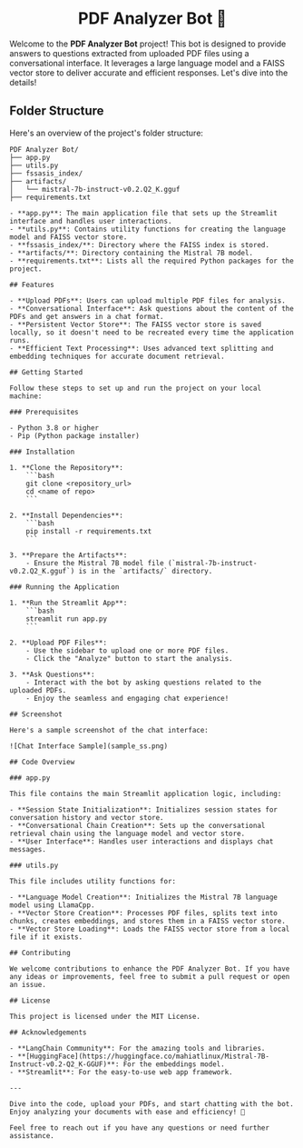 <div align="center">
    <h1>PDF Analyzer Bot 🤖</h1>
</div>

Welcome to the **PDF Analyzer Bot** project! This bot is designed to provide answers to questions extracted from uploaded PDF files using a conversational interface. It leverages a large language model and a FAISS vector store to deliver accurate and efficient responses. Let's dive into the details!

## Folder Structure

Here's an overview of the project's folder structure:

```plaintext
PDF Analyzer Bot/
├── app.py
├── utils.py
├── fssasis_index/
├── artifacts/
│   └── mistral-7b-instruct-v0.2.Q2_K.gguf
├── requirements.txt

- **app.py**: The main application file that sets up the Streamlit interface and handles user interactions.
- **utils.py**: Contains utility functions for creating the language model and FAISS vector store.
- **fssasis_index/**: Directory where the FAISS index is stored.
- **artifacts/**: Directory containing the Mistral 7B model.
- **requirements.txt**: Lists all the required Python packages for the project.

## Features

- **Upload PDFs**: Users can upload multiple PDF files for analysis.
- **Conversational Interface**: Ask questions about the content of the PDFs and get answers in a chat format.
- **Persistent Vector Store**: The FAISS vector store is saved locally, so it doesn't need to be recreated every time the application runs.
- **Efficient Text Processing**: Uses advanced text splitting and embedding techniques for accurate document retrieval.

## Getting Started

Follow these steps to set up and run the project on your local machine:

### Prerequisites

- Python 3.8 or higher
- Pip (Python package installer)

### Installation

1. **Clone the Repository**:
    ```bash
    git clone <repository_url>
    cd <name of repo>
    ```

2. **Install Dependencies**:
    ```bash
    pip install -r requirements.txt
    ```

3. **Prepare the Artifacts**:
    - Ensure the Mistral 7B model file (`mistral-7b-instruct-v0.2.Q2_K.gguf`) is in the `artifacts/` directory.

### Running the Application

1. **Run the Streamlit App**:
    ```bash
    streamlit run app.py
    ```

2. **Upload PDF Files**:
    - Use the sidebar to upload one or more PDF files.
    - Click the "Analyze" button to start the analysis.

3. **Ask Questions**:
    - Interact with the bot by asking questions related to the uploaded PDFs.
    - Enjoy the seamless and engaging chat experience!

## Screenshot

Here's a sample screenshot of the chat interface:

![Chat Interface Sample](sample_ss.png)

## Code Overview

### app.py

This file contains the main Streamlit application logic, including:

- **Session State Initialization**: Initializes session states for conversation history and vector store.
- **Conversational Chain Creation**: Sets up the conversational retrieval chain using the language model and vector store.
- **User Interface**: Handles user interactions and displays chat messages.

### utils.py

This file includes utility functions for:

- **Language Model Creation**: Initializes the Mistral 7B language model using LlamaCpp.
- **Vector Store Creation**: Processes PDF files, splits text into chunks, creates embeddings, and stores them in a FAISS vector store.
- **Vector Store Loading**: Loads the FAISS vector store from a local file if it exists.

## Contributing

We welcome contributions to enhance the PDF Analyzer Bot. If you have any ideas or improvements, feel free to submit a pull request or open an issue.

## License

This project is licensed under the MIT License.

## Acknowledgements

- **LangChain Community**: For the amazing tools and libraries.
- **[HuggingFace](https://huggingface.co/mahiatlinux/Mistral-7B-Instruct-v0.2-Q2_K-GGUF)**: For the embeddings model.
- **Streamlit**: For the easy-to-use web app framework.

---

Dive into the code, upload your PDFs, and start chatting with the bot. Enjoy analyzing your documents with ease and efficiency! 🚀

Feel free to reach out if you have any questions or need further assistance.

